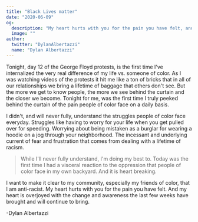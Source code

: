 ```yaml
---
title: "Black Lives matter"
date: "2020-06-09"
og:
  description: "My heart hurts with you for the pain you have felt, and overjoyed for the change and awareness to come."
  image: ""
author:
  twitter: "DylanAlbertazzi"
  name: "Dylan Albertazzi"
---
```


Tonight, day 12 of the George Floyd protests, is the first time I've internalized the very real difference of my life vs. someone of color. As I was watching videos of the protests it hit me like a ton of bricks that in all of our relationships we bring a lifetime of baggage that others don't see. But the more we get to know people, the more we see behind the curtain and the closer we become. Tonight for me, was the first time I truly peeked behind the curtain of the pain people of color face on a daily basis.

I didn't, and will never fully, understand the struggles people of color face everyday. Struggles like having to worry for your life when you get pulled over for speeding. Worrying about being mistaken as a burglar for wearing a hoodie on a jog through your neighborhood. The incessant and underlying current of fear and frustration that comes from dealing with a lifetime of racism.

> While I'll never fully understand, I'm doing my best to. Today was the first time I had a visceral reaction to the oppression that people of color face in my own backyard. And it is heart breaking.

I want to make it clear to my community, especially my friends of color, that I am anti-racist. My heart hurts with you for the pain you have felt. And my heart is overjoyed with the change and awareness the last few weeks have brought and will continue to bring.

-Dylan Albertazzi
